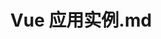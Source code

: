 ---
layout: post
title: Vue 应用实例.md
categories: [Vue]
description: Vue
keywords: Vue
mermaid: false
sequence: false
flow: false
mathjax: false
mindmap: false
mindmap2: false
---